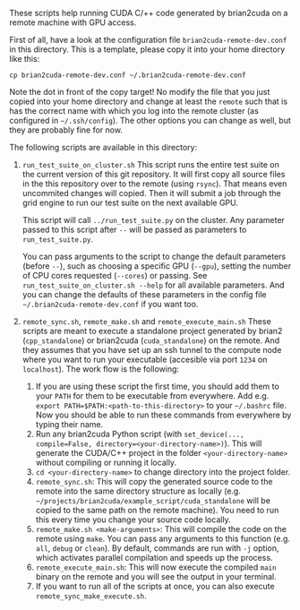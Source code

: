 These scripts help running CUDA C/++ code generated by brian2cuda on a remote
machine with GPU access.

First of all, have a look at the configuration file `brian2cuda-remote-dev.conf` in this
directory. This is a template, please copy it into your home directory like this:
```
cp brian2cuda-remote-dev.conf ~/.brian2cuda-remote-dev.conf
```
Note the dot in front of the copy target!
No modify the file that you just copied into your home directory and change at
least the `remote` such that is has the correct name with which you log into
the remote cluster (as configured in `~/.ssh/config`). The other options you
can change as well, but they are probably fine for now.

The following scripts are available in this directory:

1. `run_test_suite_on_cluster.sh`
    This script runs the entire test suite on the current version of this git
    repository. It will first copy all source files in the this repository
    over to the remote (using `rsync`). That means even uncommited changes
    will copied. Then it will submit a job through the grid engine to run our
    test suite on the next available GPU.
    
    This script will call `../run_test_suite.py` on the cluster. Any parameter
    passed to this script after `--` will be passed as parameters to
    `run_test_suite.py`.

    You can pass arguments to the script to change the default parameters
    (before `--`), such as choosing a specific GPU (`--gpu`), setting the
    number of CPU cores requested (`--cores`) or passing. See
    `run_test_suite_on_cluster.sh --help` for all available parameters. And
    you can change the defaults of these parameters in the config file
    `~/.brian2cuda-remote-dev.conf` if you want too.

2. `remote_sync.sh`, `remote_make.sh` and `remote_execute_main.sh`
    These scripts are meant to execute a standalone project generated by
    brian2 (`cpp_standalone`) or brian2cuda (`cuda_standalone`) on the remote.
    And they assumes that you have set up an ssh tunnel to the compute node
    where you want to run your executable (accesible via port `1234` on
    `localhost`). The work flow is the following:
    1. If you are using these script the first time, you should add them to
       your `PATH` for them to be executable from everywhere. Add e.g. `export
       PATH=$PATH:<path-to-this-directory>` to your `~/.bashrc` file. Now you
       should be able to run these commands from everywhere by typing their
       name.
    2. Run any brian2cuda Python script (with
       `set_device(..., compile=False, directory=<your-directory-name>)`).
       This will generate the CUDA/C++ project in the folder
       `<your-directory-name>` without compiling or running it locally.
    4. `cd <your-directory-name>` to change directory into the project folder.
    5. `remote_sync.sh`: This will copy the generated source code to the
       remote into the same directory structure as locally (e.g.
       `~/projects/brian2cuda/example_script/cuda_standalone` will be copied
       to the same path on the remote machine). You need to run this every
       time you change your source code locally.
    6. `remote_make.sh <make-arguments>`: This will compile the code on the
       remote using `make`. You can pass any arguments to this function (e.g.
       `all`, `debug` or `clean`). By default, commands are run with `-j` option,
       which activates parallel compilation and speeds up the process.
    7. `remote_execute_main.sh`: This will now execute the compiled
       `main` binary on the remote and you will see the output in your
       terminal.
    8. If you want to run all of the scripts at once, you can also execute
       `remote_sync_make_execute.sh`.

